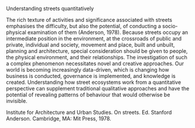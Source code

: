 Understanding streets quantitatively

The rich texture of activities and significance associated with streets emphasises the difficulty, but also the potential, of conducting a socio-physical examination of them (Anderson, 1978). Because streets occupy an intermediate position in the environment, at the crossroads of public and private, individual and society, movement and place, built and unbuilt, planning and architecture, special consideration should be given to people, the physical environment, and their relationships.
The investigation of such a complex phenomenon necessitates novel and creative approaches. Our world is becoming increasingly data-driven, which is changing how business is conducted, governance is implemented, and knowledge is created. Understanding how street ecosystems work from a quantitative perspective can supplement traditional qualitative approaches and have the potential of revealing patterns of behaviour that would otherwise be invisible.

Institute for Architecture and Urban Studies. On streets. Ed. Stanford Anderson. Cambridge, MA: Mit Press, 1978.